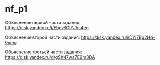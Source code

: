 # nf_p1
Объяснение первой части задания: https://disk.yandex.ru/i/Ebev8GiYJhs4eg

Объяснение второй части задания: https://disk.yandex.ru/i/DYj7Bg2Hq-0xmg

Объяснение третьей части задания: https://disk.yandex.ru/d/gShN7wa7E9m3DA